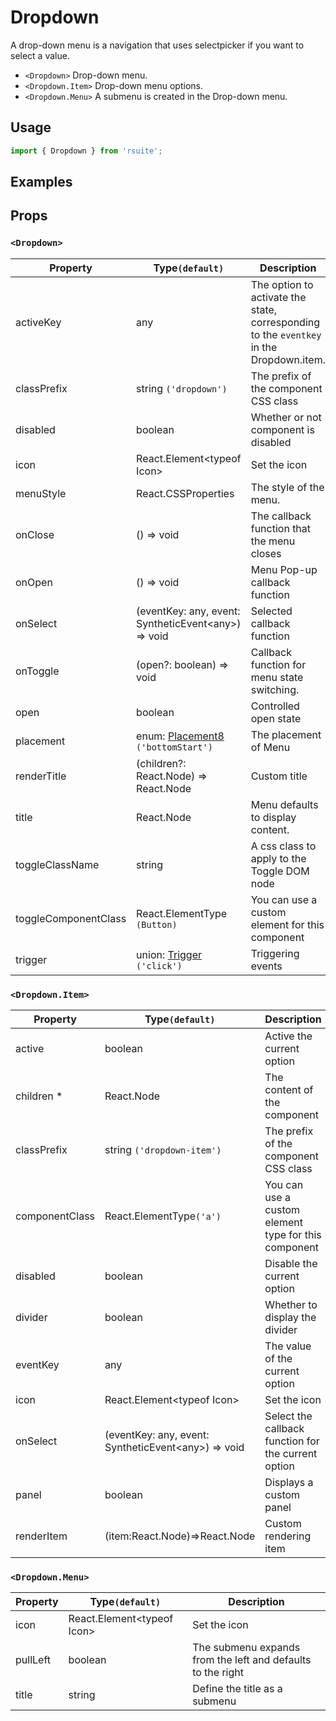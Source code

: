 # Dropdown

A drop-down menu is a navigation that uses selectpicker if you want to select a value.

- `<Dropdown>` Drop-down menu.
- `<Dropdown.Item>` Drop-down menu options.
- `<Dropdown.Menu>` A submenu is created in the Drop-down menu.

## Usage

```js
import { Dropdown } from 'rsuite';
```

## Examples

<!--{demo}-->

## Props

### `<Dropdown>`

| Property             | Type`(default)`                                           | Description                                                                             |
| -------------------- | --------------------------------------------------------- | --------------------------------------------------------------------------------------- |
| activeKey            | any                                                       | The option to activate the state, corresponding to the `eventkey` in the Dropdown.item. |
| classPrefix          | string `('dropdown')`                                     | The prefix of the component CSS class                                                   |
| disabled             | boolean                                                   | Whether or not component is disabled                                                    |
| icon                 | React.Element&lt;typeof Icon&gt;                          | Set the icon                                                                            |
| menuStyle            | React.CSSProperties                                       | The style of the menu.                                                                  |
| onClose              | () => void                                                | The callback function that the menu closes                                              |
| onOpen               | () => void                                                | Menu Pop-up callback function                                                           |
| onSelect             | (eventKey: any, event: SyntheticEvent&lt;any&gt;) => void | Selected callback function                                                              |
| onToggle             | (open?: boolean) => void                                  | Callback function for menu state switching.                                             |
| open                 | boolean                                                   | Controlled open state                                                                   |
| placement            | enum: [Placement8](#types) `('bottomStart')`              | The placement of Menu                                                                   |
| renderTitle          | (children?: React.Node) => React.Node                     | Custom title                                                                            |
| title                | React.Node                                                | Menu defaults to display content.                                                       |
| toggleClassName      | string                                                    | A css class to apply to the Toggle DOM node                                             |
| toggleComponentClass | React.ElementType `(Button)`                              | You can use a custom element for this component                                         |
| trigger              | union: [Trigger](#types) `('click')`                      | Triggering events                                                                       |

### `<Dropdown.Item>`

| Property       | Type`(default)`                                           | Description                                          |
| -------------- | --------------------------------------------------------- | ---------------------------------------------------- |
| active         | boolean                                                   | Active the current option                            |
| children \*    | React.Node                                                | The content of the component                         |
| classPrefix    | string `('dropdown-item')`                                | The prefix of the component CSS class                |
| componentClass | React.ElementType`('a')`                                  | You can use a custom element type for this component |
| disabled       | boolean                                                   | Disable the current option                           |
| divider        | boolean                                                   | Whether to display the divider                       |
| eventKey       | any                                                       | The value of the current option                      |
| icon           | React.Element&lt;typeof Icon&gt;                          | Set the icon                                         |
| onSelect       | (eventKey: any, event: SyntheticEvent&lt;any&gt;) => void | Select the callback function for the current option  |
| panel          | boolean                                                   | Displays a custom panel                              |
| renderItem     | (item:React.Node)=>React.Node                             | Custom rendering item                                |

### `<Dropdown.Menu>`

| Property | Type`(default)`                  | Description                                                 |
| -------- | -------------------------------- | ----------------------------------------------------------- |
| icon     | React.Element&lt;typeof Icon&gt; | Set the icon                                                |
| pullLeft | boolean                          | The submenu expands from the left and defaults to the right |
| title    | string                           | Define the title as a submenu                               |

